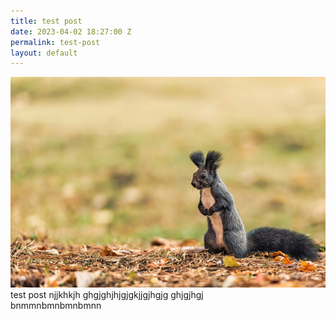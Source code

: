 ```yaml
---
title: test post
date: 2023-04-02 18:27:00 Z
permalink: test-post
layout: default
---
```


![test-21.jpg](/uploads/test-21.jpg)test post njjkhkjh ghgjghjhjgjgkjjgjhgjg ghjgjhgj\
bnmmnbmnbmnbmnn